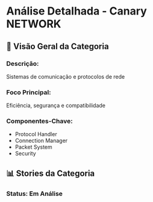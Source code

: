 
# Análise Detalhada - Canary NETWORK

## 🎯 **Visão Geral da Categoria**

### **Descrição:**
Sistemas de comunicação e protocolos de rede

### **Foco Principal:**
Eficiência, segurança e compatibilidade

### **Componentes-Chave:**
- Protocol Handler
- Connection Manager
- Packet System
- Security

## 📊 **Stories da Categoria**

### **Status: Em Análise**
